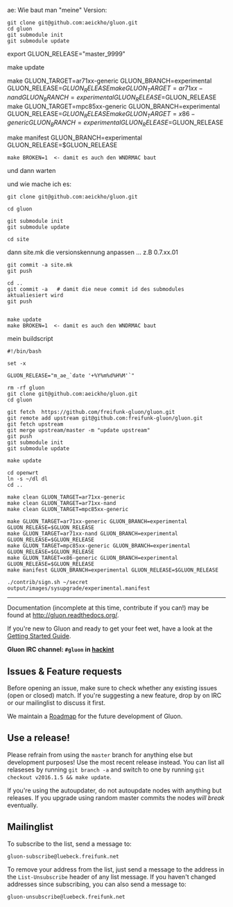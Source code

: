 ae:
Wie baut man "meine" Version:



    git clone git@github.com:aeickho/gluon.git
    cd gluon
    git submodule init
    git submodule update

export GLUON_RELEASE="master_9999"

make update

make GLUON_TARGET=ar71xx-generic GLUON_BRANCH=experimental GLUON_RELEASE=$GLUON_RELEASE
make GLUON_TARGET=ar71xx-nand GLUON_BRANCH=experimental GLUON_RELEASE=$GLUON_RELEASE
make GLUON_TARGET=mpc85xx-generic GLUON_BRANCH=experimental GLUON_RELEASE=$GLUON_RELEASE
make GLUON_TARGET=x86-generic GLUON_BRANCH=experimental GLUON_RELEASE=$GLUON_RELEASE

make manifest GLUON_BRANCH=experimental GLUON_RELEASE=$GLUON_RELEASE



    make BROKEN=1  <- damit es auch den WNDRMAC baut

und dann warten

und wie mache ich es:

    git clone git@github.com:aeickho/gluon.git

    cd gluon

    git submodule init
    git submodule update

    cd site
    
dann site.mk die versionskennung anpassen ...  z.B 0.7.xx.01

    git commit -a site.mk
    git push

    cd ..
    git commit -a   # damit die neue commit id des submodules aktualiesiert wird
    git push


    make update
    make BROKEN=1  <- damit es auch den WNDRMAC baut



mein buildscript

    #!/bin/bash

    set -x

    GLUON_RELEASE="m_ae_`date '+%Y%m%d%H%M'`"

    rm -rf gluon
    git clone git@github.com:aeickho/gluon.git
    cd gluon

    git fetch  https://github.com/freifunk-gluon/gluon.git
    git remote add upstream git@github.com:freifunk-gluon/gluon.git
    git fetch upstream
    git merge upstream/master -m "update upstream"
    git push
    git submodule init
    git submodule update

    make update

    cd openwrt
    ln -s ~/dl dl
    cd ..

    make clean GLUON_TARGET=ar71xx-generic
    make clean GLUON_TARGET=ar71xx-nand
    make clean GLUON_TARGET=mpc85xx-generic
 
    make GLUON_TARGET=ar71xx-generic GLUON_BRANCH=experimental GLUON_RELEASE=$GLUON_RELEASE
    make GLUON_TARGET=ar71xx-nand GLUON_BRANCH=experimental GLUON_RELEASE=$GLUON_RELEASE 
    make GLUON_TARGET=mpc85xx-generic GLUON_BRANCH=experimental GLUON_RELEASE=$GLUON_RELEASE
    make GLUON_TARGET=x86-generic GLUON_BRANCH=experimental GLUON_RELEASE=$GLUON_RELEASE
    make manifest GLUON_BRANCH=experimental GLUON_RELEASE=$GLUON_RELEASE

    ./contrib/sign.sh ~/secret output/images/sysupgrade/experimental.manifest





----------------------------------------------


Documentation (incomplete at this time, contribute if you can!) may be found at
http://gluon.readthedocs.org/.

If you're new to Gluon and ready to get your feet wet, have a look at the
[Getting Started Guide](http://gluon.readthedocs.org/en/latest/user/getting_started.html).

**Gluon IRC channel: `#gluon` in [hackint](http://hackint.org/)**

## Issues & Feature requests

Before opening an issue, make sure to check whether any existing issues
(open or closed) match. If you're suggesting a new feature, drop by on IRC or
our mailinglist to discuss it first.

We maintain a [Roadmap](https://github.com/freifunk-gluon/gluon/wiki/Roadmap) for
the future development of Gluon.

## Use a release!

Please refrain from using the `master` branch for anything else but development purposes!
Use the most recent release instead. You can list all relaseses by running `git branch -a`
and switch to one by running `git checkout v2016.1.5 && make update`.

If you're using the autoupdater, do not autoupdate nodes with anything but releases.
If you upgrade using random master commits the nodes *will break* eventually.

## Mailinglist

To subscribe to the list, send a message to:

    gluon-subscribe@luebeck.freifunk.net

To remove your address from the list, just send a message to
the address in the `List-Unsubscribe` header of any list
message. If you haven't changed addresses since subscribing,
you can also send a message to:

    gluon-unsubscribe@luebeck.freifunk.net


